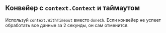 ## Конвейер с ```context.Context``` и таймаутом

Используй ```context.WithTimeout``` вместо ```doneCh```.
Если конвейер не успеет обработать все данные за 2 секунды, он сам отменится.